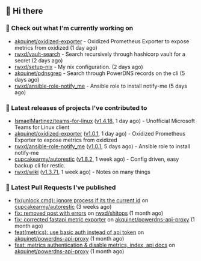 ## 👋 Hi there

### 👷 Check out what I'm currently working on


- [akquinet/oxidized-exporter](https://github.com/akquinet/oxidized-exporter) - Oxidized Prometheus Exporter to expose metrics from oxidized (1 day ago)
- [rwxd/vault-search](https://github.com/rwxd/vault-search) - Search recursively through hashicorp vault for a secret  (2 days ago)
- [rwxd/setup-nix](https://github.com/rwxd/setup-nix) - My nix configuration. (2 days ago)
- [akquinet/pdnsgrep](https://github.com/akquinet/pdnsgrep) - Search through PowerDNS records on the cli (5 days ago)
- [rwxd/ansible-role-notify_me](https://github.com/rwxd/ansible-role-notify_me) - Ansible role to install notify-me (5 days ago)

### 🔭 Latest releases of projects I've contributed to


- [IsmaelMartinez/teams-for-linux](https://github.com/IsmaelMartinez/teams-for-linux) ([v1.4.18](https://github.com/IsmaelMartinez/teams-for-linux/releases/tag/v1.4.18), 1 day ago) - Unofficial Microsoft Teams for Linux client
- [akquinet/oxidized-exporter](https://github.com/akquinet/oxidized-exporter) ([v1.0.1](https://github.com/akquinet/oxidized-exporter/releases/tag/v1.0.1), 1 day ago) - Oxidized Prometheus Exporter to expose metrics from oxidized
- [rwxd/ansible-role-notify_me](https://github.com/rwxd/ansible-role-notify_me) ([v1.0.1](https://github.com/rwxd/ansible-role-notify_me/releases/tag/v1.0.1), 5 days ago) - Ansible role to install notify-me
- [cupcakearmy/autorestic](https://github.com/cupcakearmy/autorestic) ([v1.8.2](https://github.com/cupcakearmy/autorestic/releases/tag/v1.8.2), 1 week ago) - Config driven, easy backup cli for restic.
- [rwxd/wiki](https://github.com/rwxd/wiki) ([v1.3.71](https://github.com/rwxd/wiki/releases/tag/v1.3.71), 1 week ago) - Notes on many things

### 🔨 Latest Pull Requests I've published


- [fix(unlock cmd): ignore process if its the current id](https://github.com/cupcakearmy/autorestic/pull/360) on [cupcakearmy/autorestic](https://github.com/cupcakearmy/autorestic) (3 weeks ago)
- [fix: removed post with errors](https://github.com/rwxd/shitops/pull/7) on [rwxd/shitops](https://github.com/rwxd/shitops) (1 month ago)
- [fix: corrected fastapi metric exporter](https://github.com/akquinet/powerdns-api-proxy/pull/37) on [akquinet/powerdns-api-proxy](https://github.com/akquinet/powerdns-api-proxy) (1 month ago)
- [feat(metrics): use basic auth instead of api token](https://github.com/akquinet/powerdns-api-proxy/pull/36) on [akquinet/powerdns-api-proxy](https://github.com/akquinet/powerdns-api-proxy) (1 month ago)
- [feat: metrics authentication &amp; disable metrics, index, api docs](https://github.com/akquinet/powerdns-api-proxy/pull/34) on [akquinet/powerdns-api-proxy](https://github.com/akquinet/powerdns-api-proxy) (1 month ago)
